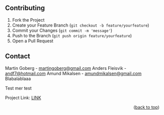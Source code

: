 ## Contributing

1. Fork the Project
2. Create your Feature Branch (`git checkout -b feature/yourfeature`)
3. Commit your Changes (`git commit -m 'message'`)
4. Push to the Branch (`git push origin feature/yourfeature`)
5. Open a Pull Request

<!-- CONTACT -->

## Contact

Martin Goberg - martingoberg@gmail.com
Anders Fleisvik - andf7@hotmail.com
Amund Mikalsen - amundmikalsen@gmail.com 
Blabalablaaa

Test mer test

Project Link: [LINK](https://github.com/mgoberg/javainvmanag)

<p align="right">(<a href="#readme-top">back to top</a>)</p>
